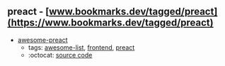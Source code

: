 preact - [www.bookmarks.dev/tagged/preact](https://www.bookmarks.dev/tagged/preact)
---
* [awesome-preact](https://github.com/ooade/awesome-preact#readme)
    * tags: [awesome-list](../tagged/awesome-list.md), [frontend](../tagged/frontend.md), [preact](../tagged/preact.md)
    * :octocat: [source code](https://github.com/ooade/awesome-preact#readme)
